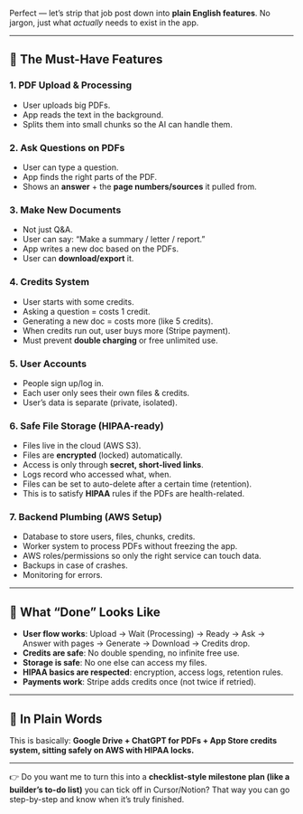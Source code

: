 Perfect — let’s strip that job post down into **plain English features**. No jargon, just what *actually* needs to exist in the app.

---

## 🧩 The Must-Have Features

### 1. **PDF Upload & Processing**

* User uploads big PDFs.
* App reads the text in the background.
* Splits them into small chunks so the AI can handle them.

### 2. **Ask Questions on PDFs**

* User can type a question.
* App finds the right parts of the PDF.
* Shows an **answer** + the **page numbers/sources** it pulled from.

### 3. **Make New Documents**

* Not just Q\&A.
* User can say: “Make a summary / letter / report.”
* App writes a new doc based on the PDFs.
* User can **download/export** it.

### 4. **Credits System**

* User starts with some credits.
* Asking a question = costs 1 credit.
* Generating a new doc = costs more (like 5 credits).
* When credits run out, user buys more (Stripe payment).
* Must prevent **double charging** or free unlimited use.

### 5. **User Accounts**

* People sign up/log in.
* Each user only sees their own files & credits.
* User’s data is separate (private, isolated).

### 6. **Safe File Storage (HIPAA-ready)**

* Files live in the cloud (AWS S3).
* Files are **encrypted** (locked) automatically.
* Access is only through **secret, short-lived links**.
* Logs record who accessed what, when.
* Files can be set to auto-delete after a certain time (retention).
* This is to satisfy **HIPAA** rules if the PDFs are health-related.

### 7. **Backend Plumbing (AWS Setup)**

* Database to store users, files, chunks, credits.
* Worker system to process PDFs without freezing the app.
* AWS roles/permissions so only the right service can touch data.
* Backups in case of crashes.
* Monitoring for errors.

---

## 🚦 What “Done” Looks Like

* **User flow works**: Upload → Wait (Processing) → Ready → Ask → Answer with pages → Generate → Download → Credits drop.
* **Credits are safe**: No double spending, no infinite free use.
* **Storage is safe**: No one else can access my files.
* **HIPAA basics are respected**: encryption, access logs, retention rules.
* **Payments work**: Stripe adds credits once (not twice if retried).

---

## 🎯 In Plain Words

This is basically:
**Google Drive + ChatGPT for PDFs + App Store credits system, sitting safely on AWS with HIPAA locks.**

---

👉 Do you want me to turn this into a **checklist-style milestone plan (like a builder’s to-do list)** you can tick off in Cursor/Notion? That way you can go step-by-step and know when it’s truly finished.
